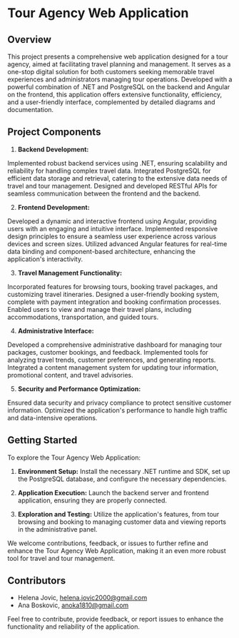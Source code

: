 # Tour Agency Web Application

## Overview

This project presents a comprehensive web application designed for a tour agency, aimed at facilitating travel planning and management. It serves as a one-stop digital solution for both customers seeking memorable travel experiences and administrators managing tour operations. Developed with a powerful combination of .NET and PostgreSQL on the backend and Angular on the frontend, this application offers extensive functionality, efficiency, and a user-friendly interface, complemented by detailed diagrams and documentation.

## Project Components

1. **Backend Development:**

Implemented robust backend services using .NET, ensuring scalability and reliability for handling complex travel data.
Integrated PostgreSQL for efficient data storage and retrieval, catering to the extensive data needs of travel and tour management.
Designed and developed RESTful APIs for seamless communication between the frontend and the backend.

2. **Frontend Development:**

Developed a dynamic and interactive frontend using Angular, providing users with an engaging and intuitive interface.
Implemented responsive design principles to ensure a seamless user experience across various devices and screen sizes.
Utilized advanced Angular features for real-time data binding and component-based architecture, enhancing the application's interactivity.

3. **Travel Management Functionality:**

Incorporated features for browsing tours, booking travel packages, and customizing travel itineraries.
Designed a user-friendly booking system, complete with payment integration and booking confirmation processes.
Enabled users to view and manage their travel plans, including accommodations, transportation, and guided tours.

4. **Administrative Interface:**

Developed a comprehensive administrative dashboard for managing tour packages, customer bookings, and feedback.
Implemented tools for analyzing travel trends, customer preferences, and generating reports.
Integrated a content management system for updating tour information, promotional content, and travel advisories.

5. **Security and Performance Optimization:**

Ensured data security and privacy compliance to protect sensitive customer information.
Optimized the application's performance to handle high traffic and data-intensive operations.

## Getting Started

To explore the Tour Agency Web Application:

1. **Environment Setup:**
    Install the necessary .NET runtime and SDK, set up the PostgreSQL database, and configure the necessary dependencies.

2. **Application Execution:**
    Launch the backend server and frontend application, ensuring they are properly connected.

3. **Exploration and Testing:**
    Utilize the application's features, from tour browsing and booking to managing customer data and viewing reports in the administrative panel.

We welcome contributions, feedback, or issues to further refine and enhance the Tour Agency Web Application, making it an even more robust tool for travel and tour management.

## Contributors

- Helena Jovic, helena.jovic2000@gmail.com
- Ana Boskovic, anoka1810@gmail.com


Feel free to contribute, provide feedback, or report issues to enhance the functionality and reliability of the application.
